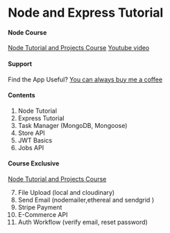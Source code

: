 # Node and Express Tutorial

#### Node Course

[Node Tutorial and Projects Course](https://www.udemy.com/course/nodejs-tutorial-and-projects-course/?referralCode=E94792BEAE9ADD204BC7)
[Youtube video](https://www.youtube.com/watch?v=qwfE7fSVaZM&t=46s)

#### Support

Find the App Useful? [You can always buy me a coffee](https://www.buymeacoffee.com/johnsmilga)

#### Contents

1. Node Tutorial
2. Express Tutorial
3. Task Manager (MongoDB, Mongoose)
4. Store API
5. JWT Basics
6. Jobs API

#### Course Exclusive

[Node Tutorial and Projects Course](https://www.udemy.com/course/nodejs-tutorial-and-projects-course/?referralCode=E94792BEAE9ADD204BC7)

7. File Upload (local and cloudinary)
8. Send Email (nodemailer,ethereal and sendgrid )
9. Stripe Payment
10. E-Commerce API
11. Auth Workflow (verify email, reset password)
